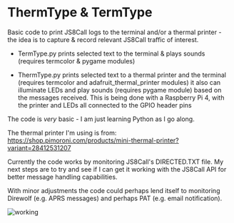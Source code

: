 # ThermType & TermType

Basic code to print JS8Call logs to the terminal and/or a thermal printer - the idea is to capture & record relevant JS8Call traffic of interest.

  - TermType.py prints selected text to the terminal & plays sounds (requires termcolor & pygame modules)

  - ThermType.py prints selected text to a thermal printer and the terminal (requires termcolor and adafruit_thermal_printer modules)
    it also can illuminate LEDs and play sounds (requires pygame module) based on the messages received. This is being done with a Raspberry Pi 4, with the     printer and LEDs all connected to the GPIO header pins

The code is *very* basic - I am just learning Python as I go along. 

The thermal printer I'm using is from:
https://shop.pimoroni.com/products/mini-thermal-printer?variant=28412531207

Currently the code works by monitoring JS8Call's DIRECTED.TXT file. My next steps are to try and see if I can get it working with the JS8Call API for better message handling capabilities.

With minor adjustments the code could perhaps lend itself to monitoring Direwolf (e.g. APRS messages) and perhaps PAT (e.g. email notification).

![working](https://user-images.githubusercontent.com/120377036/207146712-1145ed90-e14a-4da9-853f-27035d58a370.jpg)

